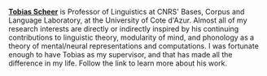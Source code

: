 
[**Tobias Scheer**](http://sites.unice.fr/scheer/tobweb/) is Professor of Linguistics at CNRS' Bases, Corpus and Language Laboratory, at the University of Cote d'Azur. Almost all of my research interests are directly or indirectly inspired by his continuing contributions to linguistic theory, modularity of mind, and phonology as a theory of mental/neural representations and computations. I was fortunate enough to have Tobias as my supervisor, and that has made all the difference in my life. Follow the link to learn more about his work. 
